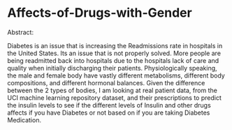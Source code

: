 # Affects-of-Drugs-with-Gender
Abstract:

Diabetes is an issue that is increasing the Readmissions rate in hospitals in the United States. Its an issue that is not properly solved. More people are being readmitted back into hospitals due to the hospitals lack of care and quality when initially discharging their patients. Physiologically speaking, the male and female body have vastly different metabolisms, different body compositions, and different hormonal balances. Given the difference between the 2 types of bodies, I am looking at real patient data, from the UCI machine learning repository dataset, and their prescriptions to predict the insulin levels to see if the different levels of Insulin and other drugs affects if you have Diabetes or not based on if you are taking Diabetes Medication. 

